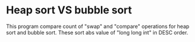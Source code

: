# Heap sort VS bubble sort
This program compare count of "swap" and "compare" operations for heap sort and bubble sort.
These sort abs value of "long long int" in DESC order.

